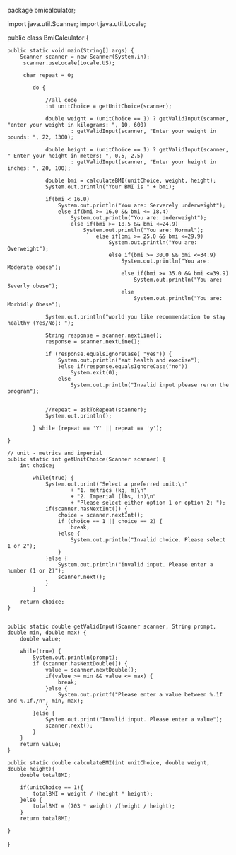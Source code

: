 package bmicalculator;

import java.util.Scanner;
import java.util.Locale;

public class BmiCalculator {

	public static void main(String[] args) {
		Scanner scanner = new Scanner(System.in);
		 scanner.useLocale(Locale.US);
		
		 char repeat = 0;
		 
		 	do {
		 		
		 		//all code
		 		int unitChoice = getUnitChoice(scanner);
		 		
		 		double weight = (unitChoice == 1) ? getValidInput(scanner, "enter your weight in kilograms: ", 10, 600)
		 				: getValidInput(scanner, "Enter your weight in pounds: ", 22, 1300);
		 		
		 		double height = (unitChoice == 1) ? getValidInput(scanner, " Enter your height in meters: ", 0.5, 2.5)
		 				: getValidInput(scanner, "Enter your height in inches: ", 20, 100);
		 		
		 		double bmi = calculateBMI(unitChoice, weight, height);
		 		System.out.println("Your BMI is " + bmi);
		 		
		 		if(bmi < 16.0)
		 			System.out.println("You are: Serverely underweight");
		 			else if(bmi >= 16.0 && bmi <= 18.4) 
		 				System.out.println("You are: Underweight");
		 				else if(bmi >= 18.5 && bmi <=24.9)
		 					System.out.println("You are: Normal");
		 						else if(bmi >= 25.0 && bmi <=29.9)
		 							System.out.println("You are: Overweight");
		 							else if(bmi >= 30.0 && bmi <=34.9)
		 								System.out.println("You are: Moderate obese");
		 								else if(bmi >= 35.0 && bmi <=39.9)
		 									System.out.println("You are: Severly obese");
		 								else
		 									System.out.println("You are: Morbidly Obese");
		 		
		 		System.out.println("world you like recommendation to stay healthy (Yes/No): ");
		 		
		 		String response = scanner.nextLine();
		 		response = scanner.nextLine();
		 		
		 		if (response.equalsIgnoreCase( "yes")) {
		 			System.out.println("eat health and execise");
		 			}else if(response.equalsIgnoreCase("no"))
		 				System.exit(0);
		 			else
		 				System.out.println("Invalid input please rerun the program");
		 		
		 		
		 		//repeat = askToRepeat(scanner);
		 		System.out.println();
		 		
		 	} while (repeat == 'Y' || repeat == 'y');

	}
	
	// unit - metrics and imperial
	public static int getUnitChoice(Scanner scanner) {
		int choice;
		
			while(true) {
				System.out.print("Select a preferred unit:\n"
						+ "1. metrics (kg, m)\n"
						+ "2. Imperial (lbs, in)\n"
						+ "Please select either option 1 or option 2: ");
				if(scanner.hasNextInt()) {
					choice = scanner.nextInt();
					if (choice == 1 || choice == 2) {
						break;
					}else {
						System.out.println("Invalid choice. Please select 1 or 2");
					}
				}else {
					System.out.println("invalid input. Please enter a number (1 or 2)");
					scanner.next();
				}
			}
		
		return choice;
	}
	
	
	public static double getValidInput(Scanner scanner, String prompt, double min, double max) {
		double value;
		
		while(true) {
			System.out.println(prompt);
			if (scanner.hasNextDouble()) {
				value = scanner.nextDouble();
				if(value >= min && value <= max) {
					break;
				}else {
					System.out.printf("Please enter a value between %.1f and %.1f./n", min, max);
				}
			}else {
				System.out.print("Invalid input. Please enter a value");
				scanner.next();
			}
		}
		return value;
	}
	
	public static double calculateBMI(int unitChoice, double weight, double height){
		double totalBMI;
		
		if(unitChoice == 1){
			totalBMI = weight / (height * height);
		}else {
			totalBMI = (703 * weight) /(height / height);
		}
		return totalBMI;
	
	}
	
}

